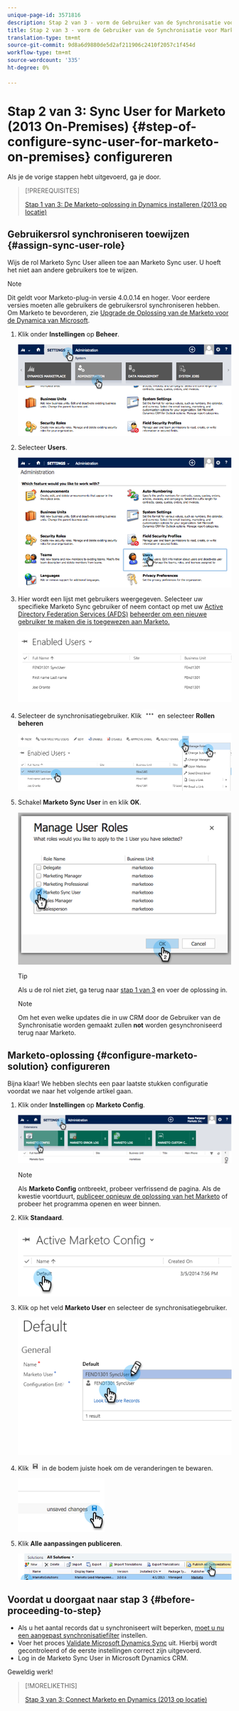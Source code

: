 ```yaml
---
unique-page-id: 3571816
description: Stap 2 van 3 - vorm de Gebruiker van de Synchronisatie voor Marketo (2013 op-Woonplaatsen) - Marketo Docs - de Documentatie van het Product
title: Stap 2 van 3 - vorm de Gebruiker van de Synchronisatie voor Marketo (2013 op-gebouw)
translation-type: tm+mt
source-git-commit: 9d8a6d9880de5d2af211906c2410f2057c1f454d
workflow-type: tm+mt
source-wordcount: '335'
ht-degree: 0%

---
```



# Stap 2 van 3: Sync User for Marketo (2013 On-Premises) {#step-of-configure-sync-user-for-marketo-on-premises} configureren

Als je de vorige stappen hebt uitgevoerd, ga je door.

>[!PREREQUISITES]
>
>[Stap 1 van 3: De Marketo-oplossing in Dynamics installeren (2013 op locatie)](/help/marketo/product-docs/crm-sync/microsoft-dynamics-sync/sync-setup/microsoft-dynamics-2013-on-premises/step-1-of-3-install.md)

## Gebruikersrol synchroniseren toewijzen {#assign-sync-user-role}

Wijs de rol Marketo Sync User alleen toe aan Marketo Sync user. U hoeft het niet aan andere gebruikers toe te wijzen.

>[!NOTE]
>
>Dit geldt voor Marketo-plug-in versie 4.0.0.14 en hoger. Voor eerdere versies moeten alle gebruikers de gebruikersrol synchroniseren hebben. Om Marketo te bevorderen, zie [Upgrade de Oplossing van de Marketo voor de Dynamica van Microsoft](/help/marketo/product-docs/crm-sync/microsoft-dynamics-sync/sync-setup/update-the-marketo-solution-for-microsoft-dynamics.md).

1. Klik onder **Instellingen** op **Beheer**.

   ![](assets/image2014-12-11-11-3a13-3a19.png)

1. Selecteer **Users**.

   ![](assets/image2014-12-11-11-3a13-3a29.png)

1. Hier wordt een lijst met gebruikers weergegeven. Selecteer uw specifieke Marketo Sync gebruiker of neem contact op met uw [Active Directory Federation Services (AFDS)](https://msdn.microsoft.com/en-us/library/bb897402.aspx) [beheerder om een nieuwe gebruiker te maken die is toegewezen aan Marketo.](https://blogs.technet.com/b/askpfeplat/archive/2014/04/21/introduction-to-active-directory-federation-services-ad-fs-alternateloginid-feature.aspx)

   ![](assets/image2015-3-26-10-3a39-3a35.png)

1. Selecteer de synchronisatiegebruiker. Klik ![](assets/image2015-3-26-11-3a16-3a22.png) en selecteer **Rollen beheren**

   ![](assets/image2015-3-26-11-3a18-3a6.png)

1. Schakel **Marketo Sync User** in en klik **OK**.

   ![](assets/image2014-12-11-11-3a14-3a52.png)

   >[!TIP]
   >
   >Als u de rol niet ziet, ga terug naar [stap 1 van 3](/help/marketo/product-docs/crm-sync/microsoft-dynamics-sync/sync-setup/microsoft-dynamics-2013-on-premises/step-1-of-3-install.md) en voer de oplossing in.

   >[!NOTE]
   >
   >Om het even welke updates die in uw CRM door de Gebruiker van de Synchronisatie worden gemaakt zullen **not** worden gesynchroniseerd terug naar Marketo.

## Marketo-oplossing {#configure-marketo-solution} configureren

Bijna klaar! We hebben slechts een paar laatste stukken configuratie voordat we naar het volgende artikel gaan.

1. Klik onder **Instellingen** op **Marketo Config**.

   ![](assets/image2014-12-11-11-3a15-3a1.png)

   >[!NOTE]
   >
   >Als **Marketo Config** ontbreekt, probeer verfrissend de pagina. Als de kwestie voortduurt, [publiceer opnieuw de oplossing van het Marketo](/help/marketo/product-docs/crm-sync/microsoft-dynamics-sync/sync-setup/microsoft-dynamics-2013-on-premises/step-1-of-3-install.md) of probeer het programma openen en weer binnen.

1. Klik **Standaard**.

   ![](assets/image2015-3-26-11-3a30-3a20.png)

1. Klik op het veld **Marketo User** en selecteer de synchronisatiegebruiker.

   ![](assets/image2015-3-26-11-3a29-3a13.png)

1. Klik ![](assets/image2015-3-13-15-3a10-3a11.png) in de bodem juiste hoek om de veranderingen te bewaren.

   ![](assets/image2014-12-11-11-3a15-3a32.png)

1. Klik **Alle aanpassingen publiceren**.

   ![](assets/publish-all-customizations1.png)

## Voordat u doorgaat naar stap 3 {#before-proceeding-to-step}

* Als u het aantal records dat u synchroniseert wilt beperken, [moet u nu een aangepast synchronisatiefilter](/help/marketo/product-docs/crm-sync/microsoft-dynamics-sync/create-a-custom-dynamics-sync-filter.md) instellen.
* Voer het proces [Validate Microsoft Dynamics Sync](/help/marketo/product-docs/crm-sync/microsoft-dynamics-sync/sync-setup/validate-microsoft-dynamics-sync.md) uit. Hierbij wordt gecontroleerd of de eerste instellingen correct zijn uitgevoerd.
* Log in de Marketo Sync User in Microsoft Dynamics CRM.

Geweldig werk!

>[!MORELIKETHIS]
>
>[Stap 3 van 3: Connect Marketo en Dynamics (2013 op locatie)](/help/marketo/product-docs/crm-sync/microsoft-dynamics-sync/sync-setup/microsoft-dynamics-2013-on-premises/step-3-of-3-connect.md)
